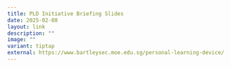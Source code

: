 ```yaml
---
title: PLD Initiative Briefing Slides
date: 2025-02-08
layout: link
description: ""
image: ""
variant: tiptap
external: https://www.bartleysec.moe.edu.sg/personal-learning-device/
---
```

